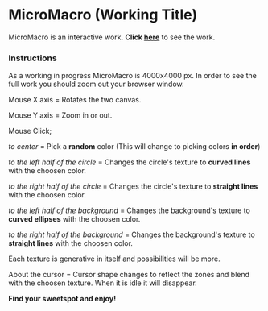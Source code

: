 # MicroMacro (Working Title)

MicroMacro is an interactive work. **Click [here](https://ilginicozu.github.io/MicroMacro/)** to see the work.

### Instructions

As a working in progress MicroMacro is 4000x4000 px. In order to see the full work you should zoom out your browser window.

Mouse X axis = Rotates the two canvas.

Mouse Y axis = Zoom in or out.

Mouse Click; 

*to center* = Pick a **random** color (This will change to picking colors **in order**)

*to the left half of the circle* = Changes the circle's texture to **curved lines** with the choosen color.

*to the right half of the circle* = Changes the circle's texture to **straight lines** with the choosen color.

*to the left half of the background* = Changes the background's texture to **curved ellipses** with the choosen color.

*to the right half of the background* = Changes the background's texture to **straight lines** with the choosen color.
              
Each texture is generative in itself and possibilities will be more. 

About the cursor = Cursor shape changes to reflect the zones and blend with the choosen texture. When it is idle it will disappear.

**Find your sweetspot and enjoy!**

